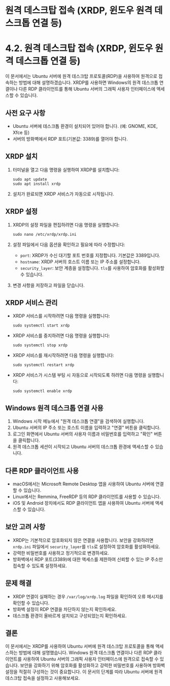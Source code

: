 # 원격 데스크탑 접속 (XRDP, 윈도우 원격 데스크톱 연결 등)

# 4.2. 원격 데스크탑 접속 (XRDP, 윈도우 원격 데스크톱 연결 등)

이 문서에서는 Ubuntu 서버에 원격 데스크탑 프로토콜(RDP)을 사용하여 원격으로 접속하는 방법에 대해 설명하겠습니다. XRDP를 사용하면 Windows의 원격 데스크톱 연결이나 다른 RDP 클라이언트를 통해 Ubuntu 서버의 그래픽 사용자 인터페이스에 액세스할 수 있습니다.

## 사전 요구 사항

- Ubuntu 서버에 데스크톱 환경이 설치되어 있어야 합니다. (예: GNOME, KDE, Xfce 등)
- 서버의 방화벽에서 RDP 포트(기본값: 3389)를 열어야 합니다.

## XRDP 설치

1. 터미널을 열고 다음 명령을 실행하여 XRDP를 설치합니다:
    
    ```
    sudo apt update
    sudo apt install xrdp
    
    ```
    
2. 설치가 완료되면 XRDP 서비스가 자동으로 시작됩니다.

## XRDP 설정

1. XRDP의 설정 파일을 편집하려면 다음 명령을 실행합니다:
    
    ```
    sudo nano /etc/xrdp/xrdp.ini
    
    ```
    
2. 설정 파일에서 다음 옵션을 확인하고 필요에 따라 수정합니다:
    - `port`: XRDP가 수신 대기할 포트 번호를 지정합니다. 기본값은 3389입니다.
    - `hostname`: XRDP 서버의 호스트 이름 또는 IP 주소를 설정합니다.
    - `security_layer`: 보안 계층을 설정합니다. `tls`를 사용하여 암호화를 활성화할 수 있습니다.
3. 변경 사항을 저장하고 파일을 닫습니다.

## XRDP 서비스 관리

- XRDP 서비스를 시작하려면 다음 명령을 실행합니다:
    
    ```
    sudo systemctl start xrdp
    
    ```
    
- XRDP 서비스를 중지하려면 다음 명령을 실행합니다:
    
    ```
    sudo systemctl stop xrdp
    
    ```
    
- XRDP 서비스를 재시작하려면 다음 명령을 실행합니다:
    
    ```
    sudo systemctl restart xrdp
    
    ```
    
- XRDP 서비스가 시스템 부팅 시 자동으로 시작되도록 하려면 다음 명령을 실행합니다:
    
    ```
    sudo systemctl enable xrdp
    
    ```
    

## Windows 원격 데스크톱 연결 사용

1. Windows 시작 메뉴에서 "원격 데스크톱 연결"을 검색하여 실행합니다.
2. Ubuntu 서버의 IP 주소 또는 호스트 이름을 입력하고 "연결" 버튼을 클릭합니다.
3. 로그인 화면에서 Ubuntu 서버의 사용자 이름과 비밀번호를 입력하고 "확인" 버튼을 클릭합니다.
4. 원격 데스크톱 세션이 시작되고 Ubuntu 서버의 데스크톱 환경에 액세스할 수 있습니다.

## 다른 RDP 클라이언트 사용

- macOS에서는 Microsoft Remote Desktop 앱을 사용하여 Ubuntu 서버에 연결할 수 있습니다.
- Linux에서는 Remmina, FreeRDP 등의 RDP 클라이언트를 사용할 수 있습니다.
- iOS 및 Android 장치에서도 RDP 클라이언트 앱을 사용하여 Ubuntu 서버에 액세스할 수 있습니다.

## 보안 고려 사항

- XRDP는 기본적으로 암호화되지 않은 연결을 사용합니다. 보안을 강화하려면 `xrdp.ini` 파일에서 `security_layer`를 `tls`로 설정하여 암호화를 활성화하세요.
- 강력한 비밀번호를 사용하고 정기적으로 변경하세요.
- 방화벽에서 RDP 포트(3389)에 대한 액세스를 제한하여 신뢰할 수 있는 IP 주소만 접속할 수 있도록 설정하세요.

## 문제 해결

- XRDP 연결이 실패하는 경우 `/var/log/xrdp.log` 파일을 확인하여 오류 메시지를 확인할 수 있습니다.
- 방화벽 설정이 RDP 연결을 차단하지 않는지 확인하세요.
- 데스크톱 환경이 올바르게 설치되고 구성되었는지 확인하세요.

## 결론

이 문서에서는 XRDP를 사용하여 Ubuntu 서버에 원격 데스크탑 프로토콜을 통해 액세스하는 방법에 대해 설명했습니다. Windows 원격 데스크톱 연결이나 다른 RDP 클라이언트를 사용하여 Ubuntu 서버의 그래픽 사용자 인터페이스에 원격으로 접속할 수 있습니다. 보안을 강화하기 위해 암호화를 활성화하고 강력한 비밀번호를 사용하며 방화벽 설정을 적절히 구성하는 것이 중요합니다. 이 문서의 단계를 따라 Ubuntu 서버에 원격 데스크탑 접속을 설정하고 사용해보세요.